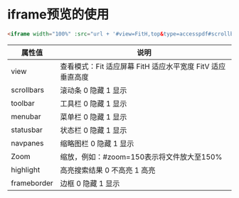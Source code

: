 # iframe预览的使用

```html
<iframe width="100%" :src="url + '#view=FitH,top&type=accesspdf#scrollbars=0&toolbar=0&statusbar=0'" frameborder="0" style="width: 100%; height: 100%"></iframe> 
```

|   属性值  |   说明   |
|   ----   | ----  |
|   view   |   查看模式：Fit 适应屏幕 FitH 适应水平宽度 FitV 适应垂直高度 |
|   scrollbars   |   滚动条 0 隐藏 1 显示   |
|   toolbar   |   工具栏 0 隐藏 1 显示   |
|   menubar   |   菜单栏 0 隐藏 1 显示  |
|   statusbar   |   状态栏 0 隐藏 1 显示   |
|   navpanes   |   缩略图栏 0 隐藏 1 显示   |
|   Zoom   |   缩放，例如：#zoom=150表示将文件放大至150%   |
|   highlight   |   高亮搜索结果  0 不高亮 1 高亮   |
|   frameborder   |   边框 0 隐藏 1 显示   |
